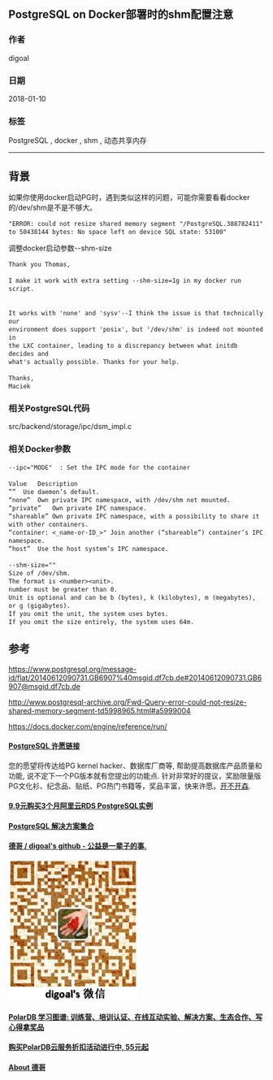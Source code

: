 ## PostgreSQL on Docker部署时的shm配置注意  
                                              
### 作者                                                 
digoal                                         
                                          
### 日期                                                                                                             
2018-01-10                                       
                                             
### 标签                                          
PostgreSQL , docker , shm , 动态共享内存   
                                                                                                                
----                                                                                                          
                                                                                                                   
## 背景        
如果你使用docker启动PG时，遇到类似这样的问题，可能你需要看看docker的/dev/shm是不是不够大。  
  
```  
"ERROR: could not resize shared memory segment "/PostgreSQL.388782411" to 50438144 bytes: No space left on device SQL state: 53100"  
```  
  
调整docker启动参数--shm-size  
  
```  
Thank you Thomas,   
  
I make it work with extra setting --shm-size=1g in my docker run script.   
  
  
It works with 'none' and 'sysv'--I think the issue is that technically our  
environment does support 'posix', but '/dev/shm' is indeed not mounted in  
the LXC container, leading to a discrepancy between what initdb decides and  
what's actually possible. Thanks for your help.  
  
Thanks,  
Maciek  
```  
  
### 相关PostgreSQL代码   
  
src/backend/storage/ipc/dsm_impl.c  
  
### 相关Docker参数
```
--ipc="MODE"  : Set the IPC mode for the container

Value	Description
””	Use daemon’s default.
“none”	Own private IPC namespace, with /dev/shm not mounted.
“private”	Own private IPC namespace.
“shareable”	Own private IPC namespace, with a possibility to share it with other containers.
“container: <_name-or-ID_>"	Join another (“shareable”) container’s IPC namespace.
“host”	Use the host system’s IPC namespace.

--shm-size=""	
Size of /dev/shm. 
The format is <number><unit>. 
number must be greater than 0. 
Unit is optional and can be b (bytes), k (kilobytes), m (megabytes), or g (gigabytes). 
If you omit the unit, the system uses bytes. 
If you omit the size entirely, the system uses 64m.
```
    
## 参考  
https://www.postgresql.org/message-id/flat/20140612090731.GB6907%40msgid.df7cb.de#20140612090731.GB6907@msgid.df7cb.de  
  
http://www.postgresql-archive.org/Fwd-Query-error-could-not-resize-shared-memory-segment-td5998965.html#a5999004  
  
https://docs.docker.com/engine/reference/run/  
  
  
  
  
  
  
  
  
  
  
  
  
  
  
  
  
  
  
  
  
  
  
  
  
  
  
  
  
  
  
  
  
  
  
  
  
  
  
  
  
  
  
  
  
  
  
  
  
  
  
  
  
  
  
  
  
  
  
  
  
  
  
  
  
  
  
  
  
  
  
  
  
  
#### [PostgreSQL 许愿链接](https://github.com/digoal/blog/issues/76 "269ac3d1c492e938c0191101c7238216")
您的愿望将传达给PG kernel hacker、数据库厂商等, 帮助提高数据库产品质量和功能, 说不定下一个PG版本就有您提出的功能点. 针对非常好的提议，奖励限量版PG文化衫、纪念品、贴纸、PG热门书籍等，奖品丰富，快来许愿。[开不开森](https://github.com/digoal/blog/issues/76 "269ac3d1c492e938c0191101c7238216").  
  
  
#### [9.9元购买3个月阿里云RDS PostgreSQL实例](https://www.aliyun.com/database/postgresqlactivity "57258f76c37864c6e6d23383d05714ea")
  
  
#### [PostgreSQL 解决方案集合](https://yq.aliyun.com/topic/118 "40cff096e9ed7122c512b35d8561d9c8")
  
  
#### [德哥 / digoal's github - 公益是一辈子的事.](https://github.com/digoal/blog/blob/master/README.md "22709685feb7cab07d30f30387f0a9ae")
  
  
![digoal's wechat](../pic/digoal_weixin.jpg "f7ad92eeba24523fd47a6e1a0e691b59")
  
  
#### [PolarDB 学习图谱: 训练营、培训认证、在线互动实验、解决方案、生态合作、写心得拿奖品](https://www.aliyun.com/database/openpolardb/activity "8642f60e04ed0c814bf9cb9677976bd4")
  
  
#### [购买PolarDB云服务折扣活动进行中, 55元起](https://www.aliyun.com/activity/new/polardb-yunparter?userCode=bsb3t4al "e0495c413bedacabb75ff1e880be465a")
  
  
#### [About 德哥](https://github.com/digoal/blog/blob/master/me/readme.md "a37735981e7704886ffd590565582dd0")
  
